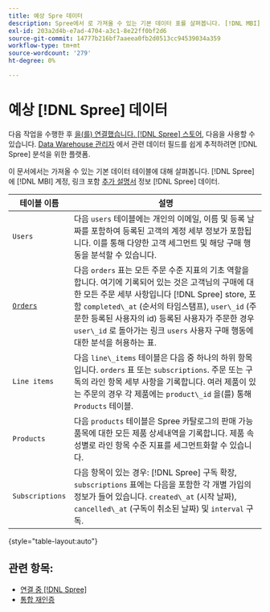 ```yaml
---
title: 예상 Spre 데이터
description: Spree에서 로 가져올 수 있는 기본 데이터 표를 살펴봅니다. [!DNL MBI] 계정입니다.
exl-id: 203a2d4b-e7ad-4704-a3c1-8e22ff0bf2d6
source-git-commit: 14777b216bf7aaeea0fb2d0513cc94539034a359
workflow-type: tm+mt
source-wordcount: '279'
ht-degree: 0%

---
```


# 예상 [!DNL Spree] 데이터

다음 작업을 수행한 후 [을(를) 연결했습니다. [!DNL Spree] 스토어](../../../data-analyst/importing-data/integrations/spree.md), 다음을 사용할 수 있습니다. [Data Warehouse 관리자](../../data-warehouse-mgr/tour-dwm.md) 에서 관련 데이터 필드를 쉽게 추적하려면 [!DNL Spree] 분석을 위한 플랫폼.

이 문서에서는 가져올 수 있는 기본 데이터 테이블에 대해 살펴봅니다. [!DNL Spree] 에 [!DNL MBI] 계정, 링크 포함 [추가 설명서](https://guides.spreecommerce.org/developer/addresses.html#address) 정보 [!DNL Spree] 데이터.

| **테이블 이름** | **설명** |
|-----|-----|
| `Users` | 다음 `users` 테이블에는 개인의 이메일, 이름 및 등록 날짜를 포함하여 등록된 고객의 계정 세부 정보가 포함됩니다. 이를 통해 다양한 고객 세그먼트 및 해당 구매 행동을 분석할 수 있습니다. |
| [`Orders`](https://guides.spreecommerce.org/developer/orders.html#overview) | 다음 `orders` 표는 모든 주문 수준 지표의 기초 역할을 합니다. 여기에 기록되어 있는 것은 고객님의 구매에 대한 모든 주문 세부 사항입니다 [!DNL Spree] store, 포함 `completed\_at` (순서의 타임스탬프), `user\_id` (주문한 등록된 사용자의 id) 등록된 사용자가 주문한 경우 `user\_id` 로 돌아가는 링크 `users` 사용자 구매 행동에 대한 분석을 허용하는 표. |
| `Line items` | 다음 `line\_items` 테이블은 다음 중 하나의 하위 항목입니다. `orders` 표 또는 `subscriptions`. 주문 또는 구독의 라인 항목 세부 사항을 기록합니다. 여러 제품이 있는 주문의 경우 각 제품에는 `product\_id` 을(를) 통해 `Products` 테이블. |
| `Products` | 다음 `products` 테이블은 Spree 카탈로그의 판매 가능 품목에 대한 모든 제품 상세내역을 기록합니다. 제품 속성별로 라인 항목 수준 지표를 세그먼트화할 수 있습니다. |
| `Subscriptions` | 다음 항목이 있는 경우: [!DNL Spree] 구독 확장, `subscriptions` 표에는 다음을 포함한 각 개별 가입의 정보가 들어 있습니다. `created\_at` (시작 날짜), `cancelled\_at` (구독이 취소된 날짜) 및 `interval` 구독. |

{style="table-layout:auto"}

## 관련 항목:

* [연결 중 [!DNL Spree]](../integrations/spree.md)
* [통합 재인증](https://experienceleague.adobe.com/docs/commerce-knowledge-base/kb/how-to/mbi-reauthenticating-integrations.html?lang=en)
